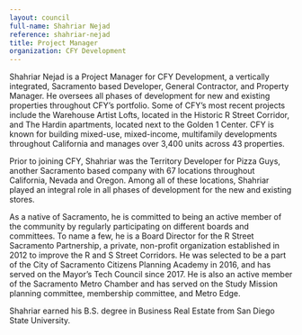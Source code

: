 ```yaml
---
layout: council
full-name: Shahriar Nejad
reference: shahriar-nejad
title: Project Manager
organization: CFY Development
---
```


<p>Shahriar Nejad is a Project Manager for CFY Development, a vertically integrated, Sacramento based Developer, General Contractor, and Property Manager. He oversees all phases of development for new and existing properties throughout CFY’s portfolio. Some of CFY’s most recent projects include the Warehouse Artist Lofts, located in the Historic R Street Corridor, and The Hardin apartments, located next to the Golden 1 Center. CFY is known for building mixed-use, mixed-income, multifamily developments throughout California and manages over 3,400 units across 43 properties.</p>
<p>Prior to joining CFY, Shahriar was the Territory Developer for Pizza Guys, another Sacramento based company with 67 locations throughout California, Nevada and Oregon. Among all of these locations, Shahriar played an integral role in all phases of development for the new and existing stores.</p>
<p>As a native of Sacramento, he is committed to being an active member of the community by regularly participating on different boards and committees. To name a few, he is a Board Director for the R Street Sacramento Partnership, a private, non-profit organization established in 2012 to improve the R and S Street Corridors. He was selected to be a part of the City of Sacramento Citizens Planning Academy in 2016, and has served on the Mayor’s Tech Council since 2017. He is also an active member of the Sacramento Metro Chamber and has served on the Study Mission planning committee, membership committee, and Metro Edge.</p>
<p>Shahriar earned his B.S. degree in Business Real Estate from San Diego State University. </p>
